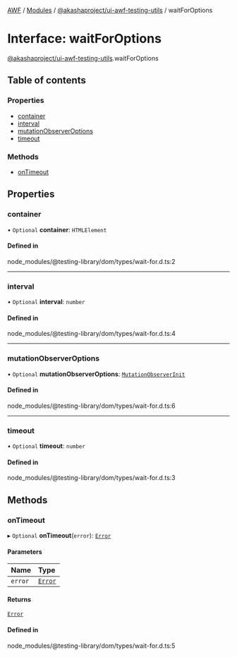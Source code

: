 [AWF](../README.md) / [Modules](../modules.md) / [@akashaproject/ui-awf-testing-utils](../modules/akashaproject_ui_awf_testing_utils.md) / waitForOptions

# Interface: waitForOptions

[@akashaproject/ui-awf-testing-utils](../modules/akashaproject_ui_awf_testing_utils.md).waitForOptions

## Table of contents

### Properties

- [container](akashaproject_ui_awf_testing_utils.waitForOptions.md#container)
- [interval](akashaproject_ui_awf_testing_utils.waitForOptions.md#interval)
- [mutationObserverOptions](akashaproject_ui_awf_testing_utils.waitForOptions.md#mutationobserveroptions)
- [timeout](akashaproject_ui_awf_testing_utils.waitForOptions.md#timeout)

### Methods

- [onTimeout](akashaproject_ui_awf_testing_utils.waitForOptions.md#ontimeout)

## Properties

### container

• `Optional` **container**: `HTMLElement`

#### Defined in

node_modules/@testing-library/dom/types/wait-for.d.ts:2

___

### interval

• `Optional` **interval**: `number`

#### Defined in

node_modules/@testing-library/dom/types/wait-for.d.ts:4

___

### mutationObserverOptions

• `Optional` **mutationObserverOptions**: [`MutationObserverInit`](akashaproject_ui_awf_testing_utils._internal_.MutationObserverInit.md)

#### Defined in

node_modules/@testing-library/dom/types/wait-for.d.ts:6

___

### timeout

• `Optional` **timeout**: `number`

#### Defined in

node_modules/@testing-library/dom/types/wait-for.d.ts:3

## Methods

### onTimeout

▸ `Optional` **onTimeout**(`error`): [`Error`](../modules/akashaproject_ui_awf_testing_utils._internal_.md#error)

#### Parameters

| Name | Type |
| :------ | :------ |
| `error` | [`Error`](../modules/akashaproject_ui_awf_testing_utils._internal_.md#error) |

#### Returns

[`Error`](../modules/akashaproject_ui_awf_testing_utils._internal_.md#error)

#### Defined in

node_modules/@testing-library/dom/types/wait-for.d.ts:5
